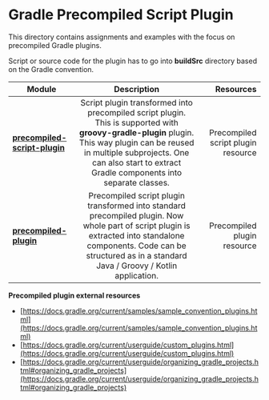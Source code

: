 # Gradle Precompiled Script Plugin 

This directory contains assignments and examples with the focus on precompiled Gradle plugins.

Script or source code for the plugin has to go into **buildSrc** directory based on the Gradle convention.

|    Module     |  Description  |  Resources   |
| ------------- |:-------------:|-------------:|
| **[precompiled-script-plugin](precompiled-script-plugin)** | Script plugin transformed into precompiled script plugin. This is supported with **groovy-gradle-plugin** plugin. This way plugin can be reused in multiple subprojects. One can also start to extract Gradle components into separate classes. | Precompiled script plugin resource  |
| **[precompiled-plugin](precompiled-plugin)** | Precompiled script plugin transformed into standard precompiled plugin. Now whole part of script plugin is extracted into standalone components. Code can be structured as in a standard Java / Groovy / Kotlin application. | Precompiled plugin resource  |

**Precompiled plugin external resources**

- [https://docs.gradle.org/current/samples/sample_convention_plugins.html](https://docs.gradle.org/current/samples/sample_convention_plugins.html)
- [https://docs.gradle.org/current/userguide/custom_plugins.html](https://docs.gradle.org/current/userguide/custom_plugins.html)
- [https://docs.gradle.org/current/userguide/organizing_gradle_projects.html#organizing_gradle_projects](https://docs.gradle.org/current/userguide/organizing_gradle_projects.html#organizing_gradle_projects)